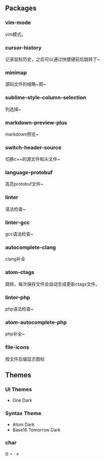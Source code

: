 ## Packages

### vim-mode

vim模式。

### cursor-history

记录鼠标历史，之后可以通过快捷键前后跳转了~

### minimap

源码文件的缩略~图~

### sublime-style-column-selection

列选择~

### markdown-preview-plus

markdown预览~

### switch-header-source

切换c++的源文件和头文件~

### language-protobuf

高亮protobuf文件~

### linter

语法检查~

### linter-gcc

gcc语法检查~

### autocomplete-clang

clang补全

### atom-ctags

跳转，每次保存文件会自动生成更新ctags文件。

### linter-php

php语法检查~

### atom-autocomplete-php

php补全~

### file-icons

按文件后缀显示图标

## Themes

### UI Themes

* One Dark

### Syntax Theme

* Atom Dark
* Base16 Tomorrow Dark

### char

¤ ¬ · »
